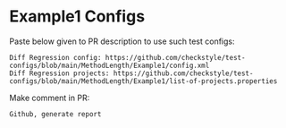 # Example1 Configs
Paste below given to PR description to use such test configs:
```
Diff Regression config: https://github.com/checkstyle/test-configs/blob/main/MethodLength/Example1/config.xml
Diff Regression projects: https://github.com/checkstyle/test-configs/blob/main/MethodLength/Example1/list-of-projects.properties
```
Make comment in PR:
```
Github, generate report
```
